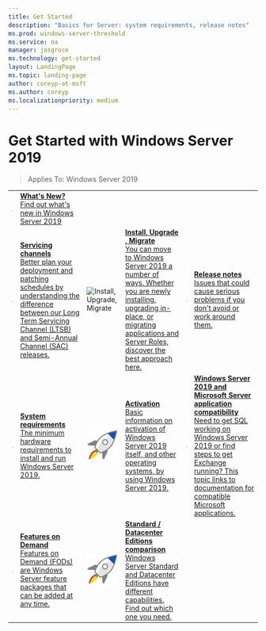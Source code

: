 ```yaml
---
title: Get Started
description: "Basics for Server: system requirements, release notes"
ms.prod: windows-server-threshold
ms.service: na
manager: jasgroce
ms.technology: get-started
layout: LandingPage
ms.topic: landing-page
author: coreyp-at-msft
ms.author: coreyp
ms.localizationpriority: medium
---
```

# Get Started with Windows Server 2019

>Applies To: Windows Server 2019

|       |       |       |     |      |       |
|   -   |   -   |   -   |  -  |  -   |   -   |
| ![What's New?](../media/i-whats-new.svg) | [**What's New?**<br>Find out what's new in Windows Server 2019](whats-new-19.md)|   |    |   |    |
| ![Servicing channels](../media/i-get-started.svg)  | [**Servicing channels**<br>Better plan your deployment and patching schedules by understanding the difference between our Long Term Servicing Channel (LTSB) and Semi-Annual Channel (SAC) releases.](servicing-channels-19.md)  | ![Install, Upgrade, Migrate](..media/i-get-started.svg) | [**Install, Upgrade , Migrate** <br>You can move to Windows Server 2019 a number of ways. Whether you are newly installing, upgrading in-place, or migrating applications and Server Roles, discover the best approach here.](install-upgrade-migrate-19.md)  | ![Release notes](../media/i-get-started.svg) |[**Release notes**<br>Issues that could cause serious problems if you don't avoid or work around them.](rel-notes-19.md)   |
| ![System requirements](../media/i-get-started.svg) | [**System requirements**<br>The minimum hardware requirements to install and run Windows Server 2019.](sys-reqs-19.md) |  ![Activation](../media/i-get-started.svg)|[**Activation**<br>Basic information on activation of Windows Server 2019 itself, and other operating systems, by using Windows Server 2019.](activation-19.md)  |  ![Application Compatibility](../media/i-get-started.svg)|[**Windows Server 2019 and Microsoft Server application compatibility**<br>Need to get SQL working on Windows Server 2019 or find steps to get Exchange running? This topic links to documentation for compatible Microsoft applications.](app-compat-19.md) |
| ![Features on Demand<](../media/i-get-started.svg) | [**Features on Demand**<br>Features on Demand (FODs) are Windows Server feature packages that can be added at any time.](install-fod-19.md) |  ![Standard / Datacenter Editions comparison](../media/i-get-started.svg) | [**Standard / Datacenter Editions comparison**<br>Windows Server Standard and Datacenter Editions have different capabilities. Find out which one you need.](editions-comparison-19.md) |
